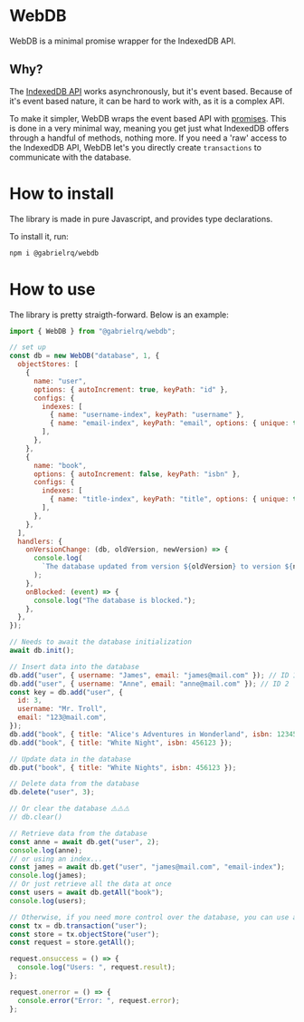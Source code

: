 # WebDB

WebDB is a minimal promise wrapper for the IndexedDB API.

## Why?

The [IndexedDB API](https://w3c.github.io/IndexedDB/) works asynchronously, but it's event based. Because of it's event based nature, it can be hard to work with, as it is a complex API.

To make it simpler, WebDB wraps the event based API with [promises](https://developer.mozilla.org/en-US/docs/Web/JavaScript/Reference/Global_Objects/Promise). This is done in a very minimal way, meaning you get just what IndexedDB offers through a handful of methods, nothing more. If you need a 'raw' access to the IndexedDB API, WebDB let's you directly create `transactions` to communicate with the database.

# How to install

The library is made in pure Javascript, and provides type declarations.

To install it, run:

```bash
npm i @gabrielrq/webdb
```

# How to use

The library is pretty straigth-forward. Below is an example:

```js
import { WebDB } from "@gabrielrq/webdb";

// set up
const db = new WebDB("database", 1, {
  objectStores: [
    {
      name: "user",
      options: { autoIncrement: true, keyPath: "id" },
      configs: {
        indexes: [
          { name: "username-index", keyPath: "username" },
          { name: "email-index", keyPath: "email", options: { unique: true } },
        ],
      },
    },
    {
      name: "book",
      options: { autoIncrement: false, keyPath: "isbn" },
      configs: {
        indexes: [
          { name: "title-index", keyPath: "title", options: { unique: true } },
        ],
      },
    },
  ],
  handlers: {
    onVersionChange: (db, oldVersion, newVersion) => {
      console.log(
        `The database updated from version ${oldVersion} to version ${newVersion}`
      );
    },
    onBlocked: (event) => {
      console.log("The database is blocked.");
    },
  },
});

// Needs to await the database initialization
await db.init();

// Insert data into the database
db.add("user", { username: "James", email: "james@mail.com" }); // ID 1
db.add("user", { username: "Anne", email: "anne@mail.com" }); // ID 2
const key = db.add("user", {
  id: 3,
  username: "Mr. Troll",
  email: "123@mail.com",
});
db.add("book", { title: "Alice's Adventures in Wonderland", isbn: 123456 });
db.add("book", { title: "White Night", isbn: 456123 });

// Update data in the database
db.put("book", { title: "White Nights", isbn: 456123 });

// Delete data from the database
db.delete("user", 3);

// Or clear the database ⚠️⚠️⚠️
// db.clear()

// Retrieve data from the database
const anne = await db.get("user", 2);
console.log(anne);
// or using an index...
const james = await db.get("user", "james@mail.com", "email-index");
console.log(james);
// Or just retrieve all the data at once
const users = await db.getAll("book");
console.log(users);

// Otherwise, if you need more control over the database, you can use a transaction
const tx = db.transaction("user");
const store = tx.objectStore("user");
const request = store.getAll();

request.onsuccess = () => {
  console.log("Users: ", request.result);
};

request.onerror = () => {
  console.error("Error: ", request.error);
};
```

